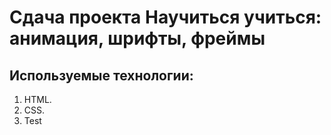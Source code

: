 # Сдача проекта Научиться учиться: анимация, шрифты, фреймы
## Используемые технологии:
1. HTML.
2. CSS.
3. Test
